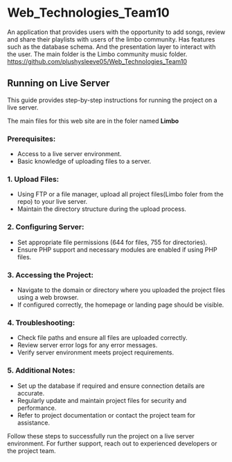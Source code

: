 # Web_Technologies_Team10
An application that provides users with the opportunity to add songs, review and share their playlists with users of the limbo community. Has features such as the database schema. And the presentation layer to interact with the user. The main folder is the Limbo community music folder.
https://github.com/plushysleeve05/Web_Technologies_Team10

## Running on Live Server

This guide provides step-by-step instructions for running the project on a live server.

The main files for this web site are in the foler named **Limbo**

### Prerequisites:
- Access to a live server environment.
- Basic knowledge of uploading files to a server.

### 1. Upload Files:
- Using FTP or a file manager, upload all project files(Limbo foler from the repo) to your live server.
- Maintain the directory structure during the upload process.

### 2. Configuring Server:
- Set appropriate file permissions (644 for files, 755 for directories).
- Ensure PHP support and necessary modules are enabled if using PHP files.

### 3. Accessing the Project:
- Navigate to the domain or directory where you uploaded the project files using a web browser.
- If configured correctly, the homepage or landing page should be visible.

### 4. Troubleshooting:
- Check file paths and ensure all files are uploaded correctly.
- Review server error logs for any error messages.
- Verify server environment meets project requirements.

### 5. Additional Notes:
- Set up the database if required and ensure connection details are accurate.
- Regularly update and maintain project files for security and performance.
- Refer to project documentation or contact the project team for assistance.

Follow these steps to successfully run the project on a live server environment. For further support, reach out to experienced developers or the project team.
